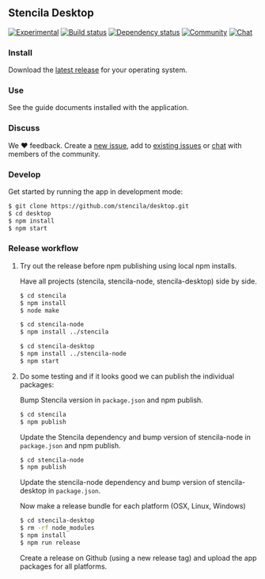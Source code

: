 ## Stencila Desktop

[![Experimental](http://badges.github.io/stability-badges/dist/experimental.svg)](http://github.com/badges/stability-badges)
[![Build status](https://travis-ci.org/stencila/desktop.svg?branch=master)](https://travis-ci.org/stencila/desktop)
[![Dependency status](https://david-dm.org/stencila/desktop.svg)](https://david-dm.org/stencila/desktop)
[![Community](https://img.shields.io/badge/join-community-green.svg)](https://community.stenci.la)
[![Chat](https://badges.gitter.im/stencila/stencila.svg)](https://gitter.im/stencila/stencila)

### Install

Download the [latest release](https://github.com/stencila/desktop/releases) for your operating system.

### Use

See the guide documents installed with the application.

### Discuss

We :heart: feedback. Create a [new issue](https://github.com/stencila/desktop/issues/new), add to [existing issues](https://github.com/stencila/desktop/issues) or [chat](https://gitter.im/stencila/stencila) with members of the community.

### Develop

Get started by running the app in development mode:

```bash
$ git clone https://github.com/stencila/desktop.git
$ cd desktop
$ npm install
$ npm start
```

### Release workflow

1. Try out the release before npm publishing using local npm installs.

    Have all projects (stencila, stencila-node, stencila-desktop) side by side.

    ```bash
    $ cd stencila
    $ npm install
    $ node make
    ```

    ```bash
    $ cd stencila-node
    $ npm install ../stencila
    ```

    ```bash
    $ cd stencila-desktop
    $ npm install ../stencila-node
    $ npm start
    ```

2. Do some testing and if it looks good we can publish the individual packages:

    Bump Stencila version in `package.json` and npm publish.

    ```bash
    $ cd stencila
    $ npm publish
    ```

    Update the Stencila dependency and bump version of stencila-node in `package.json` and npm publish.

    ```bash
    $ cd stencila-node
    $ npm publish
    ```

    Update the stencila-node dependency and bump version of stencila-desktop in `package.json`.

    Now make a release bundle for each platform (OSX, Linux, Windows)

    ```bash
    $ cd stencila-desktop
    $ rm -rf node_modules
    $ npm install
    $ npm run release
    ```

    Create a release on Github (using a new release tag) and upload the app packages for all platforms.
